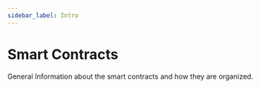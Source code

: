 ```yaml
---
sidebar_label: Intro
---
```


# Smart Contracts

General Information about the smart contracts and how they are organized.
